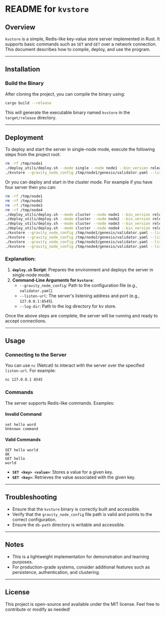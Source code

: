 # README for `kvstore`

## Overview
`kvstore` is a simple, Redis-like key-value store server implemented in Rust. It supports basic commands such as `SET` and `GET` over a network connection. This document describes how to compile, deploy, and use the program.

---

## Installation

### Build the Binary
After cloning the project, you can compile the binary using:
```bash
cargo build --release
```
This will generate the executable binary named `kvstore` in the `target/release` directory.

---

## Deployment

To deploy and start the server in single-node mode, execute the following steps from the project root:

```bash
rm -rf /tmp/node1
./deploy_utils/deploy.sh --mode single --node node1 --bin_version release
./kvstore --gravity_node_config /tmp/node1/genesis/validator.yaml --listen-url 127.0.0.1:8545 --log_dir /tmp/node1/kvlogs
```

Or you can deploy and start in the cluster mode. For example if you have four server then you can:

```bash
rm -rf /tmp/node1
rm -rf /tmp/node2
rm -rf /tmp/node3
rm -rf /tmp/node4
./deploy_utils/deploy.sh --mode cluster --node node1 --bin_version release
./deploy_utils/deploy.sh --mode cluster --node node2 --bin_version release
./deploy_utils/deploy.sh --mode cluster --node node3 --bin_version release
./deploy_utils/deploy.sh --mode cluster --node node4 --bin_version release
./kvstore --gravity_node_config /tmp/node1/genesis/validator.yaml --listen-url 127.0.0.1:8545 --log_dir /tmp/node1/kvlogs
./kvstore --gravity_node_config /tmp/node2/genesis/validator.yaml --listen-url 127.0.0.1:8546 --log_dir /tmp/node2/kvlogs
./kvstore --gravity_node_config /tmp/node3/genesis/validator.yaml --listen-url 127.0.0.1:8547 --log_dir /tmp/node3/kvlogs
./kvstore --gravity_node_config /tmp/node4/genesis/validator.yaml --listen-url 127.0.0.1:8548 --log_dir /tmp/node4/kvlogs
```

### Explanation:
1. **`deploy.sh` Script**: Prepares the environment and deploys the server in single-node mode.
2. **Command-Line Arguments for `kvstore`**:
   - `--gravity_node_config`: Path to the configuration file (e.g., `validator.yaml`).
   - `--listen-url`: The server's listening address and port (e.g., `127.0.0.1:8545`).
   - `--log-dir`: Path to the log directory for kv store.

Once the above steps are complete, the server will be running and ready to accept connections.

---

## Usage

### Connecting to the Server
You can use `nc` (Netcat) to interact with the server over the specified `listen-url`. For example:
```bash
nc 127.0.0.1 8545
```

### Commands
The server supports Redis-like commands. Examples:

#### Invalid Command
```plaintext
set hello word
Unknown command
```

#### Valid Commands
```plaintext
SET hello world
OK
GET hello
world
```

- **`SET <key> <value>`**: Stores a value for a given key.
- **`GET <key>`**: Retrieves the value associated with the given key.

---

## Troubleshooting

- Ensure that the `kvstore` binary is correctly built and accessible.
- Verify that the `gravity_node_config` file path is valid and points to the correct configuration.
- Ensure the `db-path` directory is writable and accessible.

---

## Notes
- This is a lightweight implementation for demonstration and learning purposes.
- For production-grade systems, consider additional features such as persistence, authentication, and clustering.

---

## License
This project is open-source and available under the MIT license. Feel free to contribute or modify as needed!